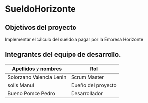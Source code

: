 # SueldoHorizonte
## Objetivos del proyecto
  Implementar el cálculo del sueldo a pagar por la Empresa Horizonte
## Integrantes del equipo de desarrollo.
  | Apellidos y nombres | Rol |
  | ------------------- | --- |
  | Solorzano Valencia Lenin | Scrum Master |
  | solis Manul | Dueño del proyecto |
  | Bueno Pomce Pedro | Desarrollador |
